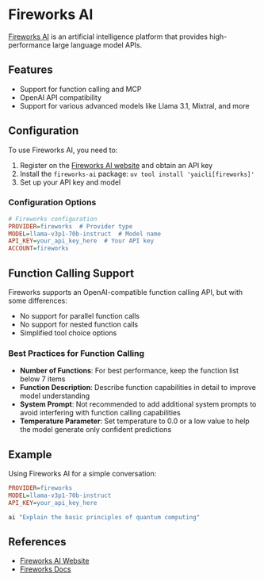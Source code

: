 # Fireworks AI

[Fireworks AI](https://fireworks.ai/) is an artificial intelligence platform that provides high-performance large language model APIs.

## Features

- Support for function calling and MCP
- OpenAI API compatibility
- Support for various advanced models like Llama 3.1, Mixtral, and more


## Configuration

To use Fireworks AI, you need to:
1. Register on the [Fireworks AI website](https://fireworks.ai/) and obtain an API key
2. Install the `fireworks-ai` package: `uv tool install 'yaicli[fireworks]'`
3. Set up your API key and model

### Configuration Options

```ini
# Fireworks configuration
PROVIDER=fireworks  # Provider type
MODEL=llama-v3p1-70b-instruct  # Model name
API_KEY=your_api_key_here  # Your API key
ACCOUNT=fireworks
```

## Function Calling Support

Fireworks supports an OpenAI-compatible function calling API, but with some differences:

- No support for parallel function calls
- No support for nested function calls
- Simplified tool choice options

### Best Practices for Function Calling

- **Number of Functions**: For best performance, keep the function list below 7 items
- **Function Description**: Describe function capabilities in detail to improve model understanding
- **System Prompt**: Not recommended to add additional system prompts to avoid interfering with function calling capabilities
- **Temperature Parameter**: Set temperature to 0.0 or a low value to help the model generate only confident predictions

## Example

Using Fireworks AI for a simple conversation:

```ini
PROVIDER=fireworks
MODEL=llama-v3p1-70b-instruct
API_KEY=your_api_key_here
```

```bash
ai "Explain the basic principles of quantum computing"
```

## References

- [Fireworks AI Website](https://fireworks.ai/)
- [Fireworks Docs](https://fireworks.ai/docs/getting-started/introduction) 